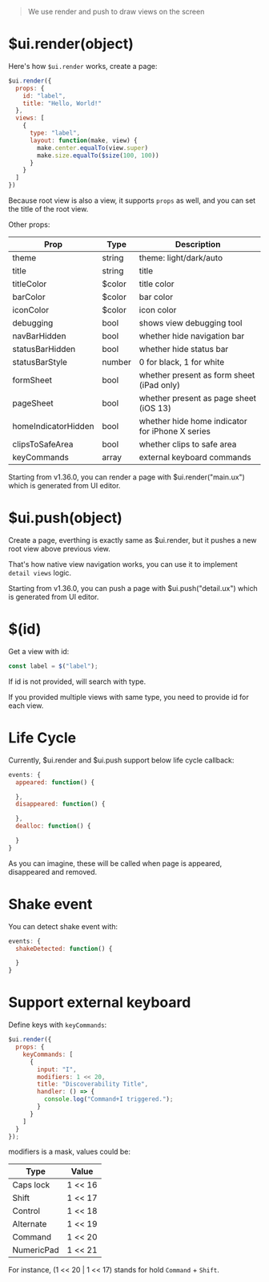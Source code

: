> We use render and push to draw views on the screen

# $ui.render(object)

Here's how `$ui.render` works, create a page:

```js
$ui.render({
  props: {
    id: "label",
    title: "Hello, World!"
  },
  views: [
    {
      type: "label",
      layout: function(make, view) {
        make.center.equalTo(view.super)
        make.size.equalTo($size(100, 100))
      }
    }
  ]
})
```

Because root view is also a view, it supports `props` as well, and you can set the title of the root view.

Other props:

Prop | Type | Description
---|---|---
theme | string | theme: light/dark/auto
title | string | title
titleColor | $color | title color
barColor | $color | bar color
iconColor | $color | icon color
debugging | bool | shows view debugging tool
navBarHidden | bool | whether hide navigation bar
statusBarHidden | bool | whether hide status bar
statusBarStyle | number | 0 for black, 1 for white
formSheet | bool | whether present as form sheet (iPad only)
pageSheet | bool | whether present as page sheet (iOS 13)
homeIndicatorHidden | bool | whether hide home indicator for iPhone X series
clipsToSafeArea | bool | whether clips to safe area
keyCommands | array | external keyboard commands

Starting from v1.36.0, you can render a page with $ui.render("main.ux") which is generated from UI editor.

# $ui.push(object)

Create a page, everthing is exactly same as $ui.render, but it pushes a new root view above previous view.

That's how native view navigation works, you can use it to implement `detail views` logic.

Starting from v1.36.0, you can push a page with $ui.push("detail.ux") which is generated from UI editor.

# $(id)

Get a view with id:

```js
const label = $("label");
```

If id is not provided, will search with type.

If you provided multiple views with same type, you need to provide id for each view.

# Life Cycle

Currently, $ui.render and $ui.push support below life cycle callback:

```js
events: {
  appeared: function() {

  },
  disappeared: function() {

  },
  dealloc: function() {

  }
}
```

As you can imagine, these will be called when page is appeared, disappeared and removed.

# Shake event

You can detect shake event with:

```js
events: {
  shakeDetected: function() {

  }
}
```

# Support external keyboard

Define keys with `keyCommands`:

```js
$ui.render({
  props: {
    keyCommands: [
      {
        input: "I",
        modifiers: 1 << 20,
        title: "Discoverability Title",
        handler: () => {
          console.log("Command+I triggered.");
        }
      }
    ]
  }
});
```

modifiers is a mask, values could be:

Type | Value
---|---
Caps lock | 1 << 16
Shift | 1 << 17
Control | 1 << 18
Alternate | 1 << 19
Command | 1 << 20
NumericPad | 1 << 21

For instance, (1 << 20 | 1 << 17) stands for hold `Command` + `Shift`.